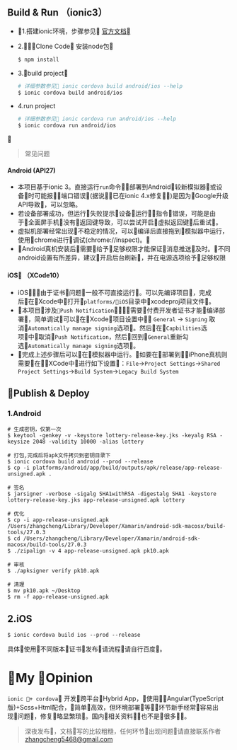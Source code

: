 ## Build & Run （ionic3）
* 1.搭建ionic环境，步骤参见 [官方文档](https://ionicframework.com/docs/intro/installation/)
* 2.Clone Code 安装node包

    ```sh
    $ npm install
    ```

* 3.build project

    ```sh
    # 详细参数参见 ionic cordova build android/ios --help
    $ ionic cordova build android/ios
    ```

* 4.run project

    ```sh
    # 详细参数参见 ionic cordova run android/ios --help
    $ ionic cordova run android/ios
    ```

> 常见问题
#### Android (API27)
* 本项目基于ionic 3。直接运行`run`命令部署到Android较新模拟器或设备时可能报端口错误(据说已在ionic 4.x修复)是因为Google升级API导致，可以忽略。
* 若设备部署成功，但运行失败提示设备运行指令错误，可能是由于全面屏手机没有返回键导致，可以尝试开启虚拟返回键后重试。
* 虚拟机部署经常出现不稳定的情况，可以编译后直接拖到模拟器中运行，使用chrome进行调试(chrome://inspect)。
* Android真机安装后需要给予足够权限才能保证消息推送及时。不同android设置有所差异，建议开启后台刷新，并在电源选项给予足够权限

#### iOS （XCode10）
* iOS由于证书问题一般不可直接运行。可以先编译项目，完成后在Xcode中打开`platforms/iOS`目录中xcodeproj项目文件。
* 本项目涉及`Push Notification`，需要付费开发者证书才能编译部署，简单调试可以在Xcode项目设置中 `General` -> `Signing` 取消`Automatically manage signing`选项。然后在`Capbilities`选项中取消`Push Notification`，然后回到`General`重新勾选`Automatically manage signing`选项。
* 完成上述步骤后可以在模拟器中运行。如要在部署到iPhone真机则需要在XCode中进行如下设置：`File`->`Project Settings`->`Shared Project Settings`->`Build System`->`Legacy Build System`


## Publish & Deploy
### 1.Android
```
# 生成密钥，仅第一次
$ keytool -genkey -v -keystore lottery-release-key.jks -keyalg RSA -keysize 2048 -validity 10000 -alias lottery

# 打包,完成后将apk文件拷贝到密钥目录下
$ ionic cordova build android --prod --release
$ cp -i platforms/android/app/build/outputs/apk/release/app-release-unsigned.apk .

# 签名
$ jarsigner -verbose -sigalg SHA1withRSA -digestalg SHA1 -keystore lottery-release-key.jks app-release-unsigned.apk lottery

# 优化
$ cp -i app-release-unsigned.apk /Users/zhangcheng/Library/Developer/Xamarin/android-sdk-macosx/build-tools/27.0.3
$ cd /Users/zhangcheng/Library/Developer/Xamarin/android-sdk-macosx/build-tools/27.0.3
$ ./zipalign -v 4 app-release-unsigned.apk pk10.apk

# 审核
$ ./apksigner verify pk10.apk

# 清理
$ mv pk10.apk ~/Desktop
$ rm -f app-release-unsigned.apk
```

## 2.iOS
```
$ ionic cordova build ios --prod --release
```
具体使用不同版本证书发布请流程请自行百度。


# My Opinion

 `ionic + cordova` 开发跨平台Hybrid App，使用Angular(TypeScript版)+Scss+Html配合，简单高效，但环境部署等环节新手经常容易出现问题，修复略显繁琐。国内相关资料也不是很多。

> 深夜发布，文档写的比较粗糙，任何环节出现问题请直接联系作者 zhangcheng5468@gmail.com